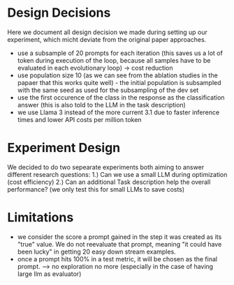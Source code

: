 # Design Decisions
Here we document all design decision we made during setting up our experiment, which micht deviate from the original paper approaches.

- use a subsample of 20 prompts for each iteration (this saves us a lot of token during execution of the loop, because all samples have to be evaluated in each evolutionary loop) -> cost reduction
- use population size 10 (as we can see from the ablation studies in the papaer that this works quite well) - the initial population is subsampled with the same seed as used for the subsampling of the dev set
- use the first occurence of the class in the response as the classification answer (this is also told to the LLM in the task description)
- we use Llama 3 instead of the more current 3.1 due to faster inference times and lower API costs per million token

#  Experiment Design
We decided to do two sepearate experiments both aiming to answer different research questions:
1.) Can we use a small LLM during optimization (cost efficiency)
2.) Can an additional Task description help the overall performance? (we only test this for small LLMs to save costs)

# Limitations
- we consider the score a prompt gained in the step it was created as its "true" value. We do not reevaluate that prompt, meaning "it could have been lucky" in getting 20 easy down stream examples.
- once a prompt hits 100% in a test metric, it will be chosen as the final prompt. --> no exploration no more (especially in the case of having large llm as evaluator)